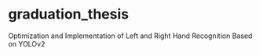 # graduation_thesis
Optimization and Implementation of  Left and Right Hand Recognition Based on YOLOv2
